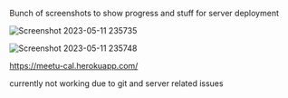 Bunch of screenshots to show progress and stuff for server deployment

![Screenshot 2023-05-11 235735](https://github.com/umass-cs-326-s23/326-project-repo-team-6/assets/73229775/53137d96-c395-41e4-8d44-7a9f502c68e7)

![Screenshot 2023-05-11 235748](https://github.com/umass-cs-326-s23/326-project-repo-team-6/assets/73229775/df585c0a-6de8-4857-8f5e-591b4da70db0)

https://meetu-cal.herokuapp.com/

currently not working due to git and server related issues
